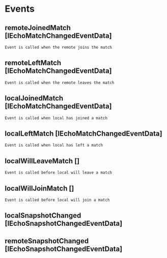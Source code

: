 # Events

## remoteJoinedMatch [IEchoMatchChangedEventData]

    Event is called when the remote joins the match

## remoteLeftMatch [IEchoMatchChangedEventData]

    Event is called when the remote leaves the match

## localJoinedMatch [IEchoMatchChangedEventData]

    Event is called when local has joined a match

## localLeftMatch [IEchoMatchChangedEventData]

    Event is called when local has left a match

## localWillLeaveMatch []

    Event is called before local will leave a match

## localWillJoinMatch []

    Event is called before local will join a match

## localSnapshotChanged [IEchoSnapshotChangedEventData]

## remoteSnapshotChanged [IEchoSnapshotChangedEventData]
